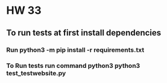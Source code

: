 # HW 33
## To run tests at first install dependencies
### Run python3 -m pip install -r requirements.txt
### To Run tests run command python3 python3 test_testwebsite.py